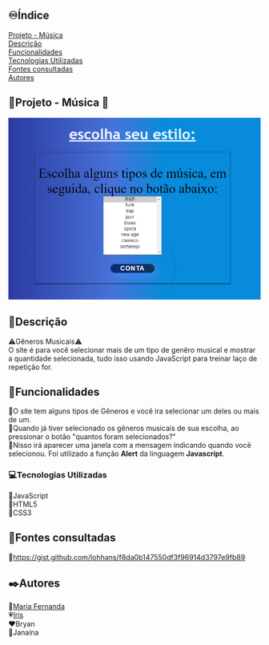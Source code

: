 ## ♾️Índice
[Projeto - Música](#projeto---m%C3%BAsica-)  
[Descrição](#descri%C3%A7%C3%A3o)  
[Funcionalidades](#funcionalidades)  
[Tecnologias Utilizadas](#tecnologias-utilizadas)  
[Fontes consultadas](#fontes-consultadas)  
[Autores](#%EF%B8%8Fautores)

## 📁Projeto - Música 🎵
![image info](_img/tela.png)

## 📝Descrição
⚠️Gêneros Musicais⚠️  
O site é para você selecionar mais de um tipo de genêro musical e mostrar a quantidade selecionada, tudo isso usando JavaScript para treinar laço de repetição for.

## 🔧Funcionalidades
📌O site tem alguns tipos de Gêneros e você ira selecionar um deles ou mais de um.  
📌Quando já tiver selecionado os gêneros musicais de sua escolha, ao pressionar o botão "quantos foram selecionados?"  
📌Nisso irá aparecer uma janela com a mensagem indicando quando você selecionou. Foi utilizado a função **Alert** da linguagem **Javascript**.  

### 💻Tecnologias Utilizadas
🔸JavaScript  
🔸HTML5  
🔸CSS3  

## 📃Fontes consultadas  
🔻https://gist.github.com/lohhans/f8da0b147550df3f96914d3797e9fb89

## ✒️Autores  

🤍[Maria Fernanda](https://github.com/MaferCastilho)  
💗[Iris](https://github.com/iriscarolina)  
❤️Bryan  
🖤Janaina  